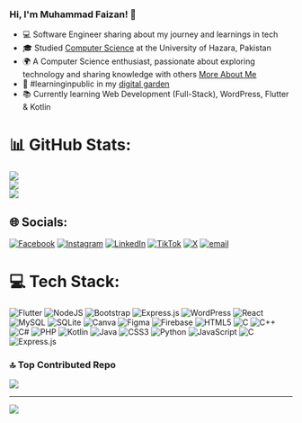 <!-- Level 1: Simple bio and stats -->

### Hi, I'm Muhammad Faizan! 👋

- 💻 Software Engineer sharing about my journey and learnings in tech<br/>
- 🎓 Studied [Computer Science](https://www.facebook.com/SCT.GC.MANSEHRA/) at the University of Hazara, Pakistan<br/>
- 🌍 A Computer Science enthusiast, passionate about exploring technology and sharing knowledge with others [More About Me](https://www.linkedin.com/in/muhammad-faizan-b897302b2/) <br/>
- 🌱 #learninginpublic in my [digital garden](https://www.youtube.com/) <br/>
- 📚 Currently learning Web Development (Full-Stack), WordPress, Flutter & Kotlin <br/>

<!-- GitHub stats from https://github.com/anuraghazra/github-readme-stats -->
# 📊 GitHub Stats:
![](https://github-readme-stats.vercel.app/api?username=Faizan-Tanoli-1&theme=dark&hide_border=false&include_all_commits=false&count_private=false)<br/>
![](https://nirzak-streak-stats.vercel.app/?user=Faizan-Tanoli-1&theme=dark&hide_border=false)<br/>
![](https://github-readme-stats.vercel.app/api/top-langs/?username=Faizan-Tanoli-1&theme=dark&hide_border=false&include_all_commits=false&count_private=false&layout=compact)


## 🌐 Socials:
[![Facebook](https://img.shields.io/badge/Facebook-%231877F2.svg?logo=Facebook&logoColor=white)](https://facebook.com/https://www.facebook.com/share/14HwaLgMUxq/) [![Instagram](https://img.shields.io/badge/Instagram-%23E4405F.svg?logo=Instagram&logoColor=white)](https://instagram.com/https://www.instagram.com/faizan_tanoli_official_01?igsh=MWppZ2syNTl5NHU5cA==) [![LinkedIn](https://img.shields.io/badge/LinkedIn-%230077B5.svg?logo=linkedin&logoColor=white)](https://linkedin.com/in/https://www.linkedin.com/in/muhammad-faizan-b897302b2/) [![TikTok](https://img.shields.io/badge/TikTok-%23000000.svg?logo=TikTok&logoColor=white)](https://tiktok.com/@http://tiktok.com/@m.faizan.tanoli.fazi) [![X](https://img.shields.io/badge/X-black.svg?logo=X&logoColor=white)](https://x.com/https://x.com/MFaizanTan96862?t=QBybvk_Bl7vzkWkecHwP_w&s=09) [![email](https://img.shields.io/badge/Email-D14836?logo=gmail&logoColor=white)](mailto:mfaizantanoli02@gmail.com) 

# 💻 Tech Stack:
![Flutter](https://img.shields.io/badge/Flutter-%2302569B.svg?style=for-the-badge&logo=Flutter&logoColor=white) ![NodeJS](https://img.shields.io/badge/node.js-6DA55F?style=for-the-badge&logo=node.js&logoColor=white) ![Bootstrap](https://img.shields.io/badge/bootstrap-%238511FA.svg?style=for-the-badge&logo=bootstrap&logoColor=white) ![Express.js](https://img.shields.io/badge/express.js-%23404d59.svg?style=for-the-badge&logo=express&logoColor=%2361DAFB) ![WordPress](https://img.shields.io/badge/WordPress-%23117AC9.svg?style=for-the-badge&logo=WordPress&logoColor=white) ![React](https://img.shields.io/badge/react-%2320232a.svg?style=for-the-badge&logo=react&logoColor=%2361DAFB) ![MySQL](https://img.shields.io/badge/mysql-4479A1.svg?style=for-the-badge&logo=mysql&logoColor=white) ![SQLite](https://img.shields.io/badge/sqlite-%2307405e.svg?style=for-the-badge&logo=sqlite&logoColor=white) ![Canva](https://img.shields.io/badge/Canva-%2300C4CC.svg?style=for-the-badge&logo=Canva&logoColor=white) ![Figma](https://img.shields.io/badge/figma-%23F24E1E.svg?style=for-the-badge&logo=figma&logoColor=white) ![Firebase](https://img.shields.io/badge/firebase-%23039BE5.svg?style=for-the-badge&logo=firebase) ![HTML5](https://img.shields.io/badge/html5-%23E34F26.svg?style=for-the-badge&logo=html5&logoColor=white) ![C](https://img.shields.io/badge/c-%2300599C.svg?style=for-the-badge&logo=c&logoColor=white) ![C++](https://img.shields.io/badge/c++-%2300599C.svg?style=for-the-badge&logo=c%2B%2B&logoColor=white) ![C#](https://img.shields.io/badge/c%23-%23239120.svg?style=for-the-badge&logo=csharp&logoColor=white) ![PHP](https://img.shields.io/badge/php-%23777BB4.svg?style=for-the-badge&logo=php&logoColor=white) ![Kotlin](https://img.shields.io/badge/kotlin-%237F52FF.svg?style=for-the-badge&logo=kotlin&logoColor=white) ![Java](https://img.shields.io/badge/java-%23ED8B00.svg?style=for-the-badge&logo=openjdk&logoColor=white) ![CSS3](https://img.shields.io/badge/css3-%231572B6.svg?style=for-the-badge&logo=css3&logoColor=white) ![Python](https://img.shields.io/badge/python-3670A0?style=for-the-badge&logo=python&logoColor=ffdd54) ![JavaScript](https://img.shields.io/badge/javascript-%23323330.svg?style=for-the-badge&logo=javascript&logoColor=%23F7DF1E) ![C](https://img.shields.io/badge/c-%2300599C.svg?style=for-the-badge&logo=c&logoColor=white) ![Express.js](https://img.shields.io/badge/express.js-%23404d59.svg?style=for-the-badge&logo=express&logoColor=%2361DAFB)

### 🔝 Top Contributed Repo
![](https://github-contributor-stats.vercel.app/api?username=Faizan-Tanoli-1&limit=5&theme=dark&combine_all_yearly_contributions=true)

---
[![](https://visitcount.itsvg.in/api?id=Faizan-Tanoli-1&icon=0&color=0)](https://visitcount.itsvg.in)

  
<!-- Proudly created with GPRM ( https://gprm.itsvg.in ) -->

